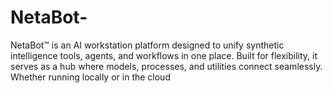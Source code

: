 # NetaBot-
 NetaBot™ is an AI workstation platform designed to unify synthetic intelligence tools, agents, and workflows in one place. Built for flexibility, it serves as a hub where models, processes, and utilities connect seamlessly. Whether running locally or in the cloud
